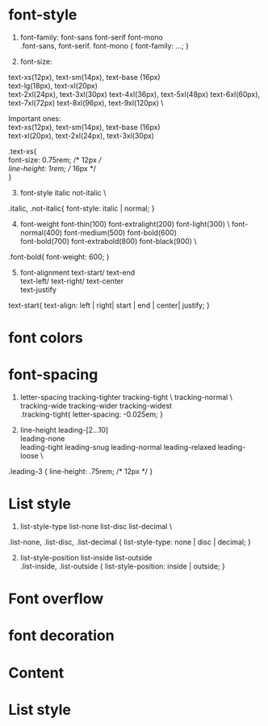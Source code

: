 <h1> font-style </h1>

1. font-family:
font-sans font-serif font-mono	\
.font-sans, font-serif. font-mono { font-family: ...;  }

2. font-size:

text-xs(12px), 
text-sm(14px), 
text-base (16px) \
text-lg(18px), text-xl(20px) \
text-2xl(24px), text-3xl(30px)
text-4xl(36px), text-5xl(48px)
text-6xl(60px), text-7xl(72px)
text-8xl(96px), text-9xl(120px)  \

Important ones: \
text-xs(12px), text-sm(14px), 
text-base (16px)  \
text-xl(20px), text-2xl(24px), text-3xl(30px)

.text-xs{ \
    font-size: 0.75rem; /* 12px */ \
    line-height: 1rem; /* 16px */ \
}

3. font-style
italic not-italic	\

.italic, .not-italic{ font-style: italic | normal;  } 

4. font-weight
font-thin(100)	font-extralight(200)	font-light(300) \ 
font-normal(400)	font-medium(500)	font-bold(600)	 \
font-bold(700) font-extrabold(800)	font-black(900)	   \

.font-bold{ font-weight: 600; }

5. font-alignment
text-start/ text-end \
text-left/ text-right/ text-center	 \
text-justify

text-start{
    text-align: left | right| start | end | center| justify;
}


<h1> font colors </h1>


<h1> font-spacing </h1>

1. letter-spacing
tracking-tighter tracking-tight	\ 
tracking-normal \ 
tracking-wide tracking-wider tracking-widest \
.tracking-tight{	letter-spacing: -0.025em;   }

2. line-height
leading-[2...10] \
leading-none \
leading-tight leading-snug	leading-normal	leading-relaxed leading-loose	\

.leading-3 { line-height: .75rem; /* 12px */  }

<h1> List style </h1>

1. list-style-type
list-none	list-disc	list-decimal	  \


.list-none, .list-disc, .list-decimal	{ list-style-type: none | disc | decimal; } 

2. list-style-position
list-inside	list-outside	
.list-inside, .list-outside	{ list-style-position: inside | outside; } 

<h1> Font overflow </h1>

<h1> font decoration </h1>


<h1> Content </h1>

<h1> List style </h1>
